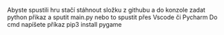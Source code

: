 Abyste spustili hru stačí stáhnout složku z githubu a do konzole zadat python přikaz a sputit main.py nebo to spustit přes Vscode či Pycharm
Do cmd napíšete příkaz pip3 install pygame
